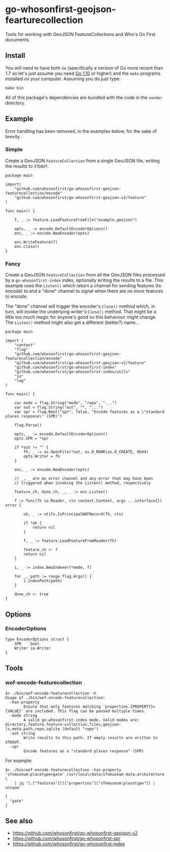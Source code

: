 # go-whosonfirst-geojson-fearturecollection

Tools for working with GeoJSON FeatureCollections and Who's On First documents.

## Install

You will need to have both `Go` (specifically a version of Go more recent than 1.7 so let's just assume you need [Go 1.10](https://golang.org/dl/) or higher) and the `make` programs installed on your computer. Assuming you do just type:

```
make bin
```

All of this package's dependencies are bundled with the code in the `vendor` directory.

## Example

Error handling has been removed, in the examples below, for the sake of brevity.

### Simple

Create a GeoJSON `FeatureCollection` from a single GeoJSON file, writing the results to `STDOUT`.

```
package main

import(
	"github.com/whosonfirst/go-whosonfirst-geojson-featurecollection/encode"
	"github.com/whosonfirst/go-whosonfirst-geojson-v2/feature"
)

func main() {

	f, _ := feature.LoadFeatureFromFile("example.geojson")

	opts, _ := encode.DefaultEncoderOptions()
	enc, _ := encode.NewEncoder(opts)

	enc.WriteFeature(f)
	enc.Close()
}	
```

### Fancy

Create a GeoJSON `FeatureCollection` from all the GeoJSON files processed by a `go-whosonfirst-index` index, optionally writing the results to a file. This example uses the `Listen()` which return a channel for sending features (to encode) to and a "done" channel to signal when there are no more features to encode.

The "done" channel will trigger the encoder's `Close()` method which, in turn, will invoke the underlying writer's `Close()` method. That might be a little too much magic for anyone's good so this behaviour might change. The `Listen()` method might also get a different (better?) name...

```
package main

import (
	"context"
	"flag"
	"github.com/whosonfirst/go-whosonfirst-geojson-featurecollection/encode"
	"github.com/whosonfirst/go-whosonfirst-geojson-v2/feature"
	"github.com/whosonfirst/go-whosonfirst-index"
	"github.com/whosonfirst/go-whosonfirst-index/utils"
	"io"
	"log"
)

func main() {

	var mode = flag.String("mode", "repo", "...")
	var out = flag.String("out", "", "...")	
	var spr = flag.Bool("spr", false, "Encode features as a \"standard places response\" (SPR)")

	flag.Parse()

	opts, _ := encode.DefaultEncoderOptions()
	opts.SPR = *spr

	if *out != "" {
		fh, _ := os.OpenFile(*out, os.O_RDWR|os.O_CREATE, 0644)
	   	opts.Writer = fh
	}
	
	enc, _ := encode.NewEncoder(opts)

	// _, _ are an error channel and any error that may have been
	// triggered when invoking the Listen() method, respectively
	
	feature_ch, done_ch, _, _ := enc.Listen()

	f := func(fh io.Reader, ctx context.Context, args ...interface{}) error {

		ok, _ := utils.IsPrincipalWOFRecord(fh, ctx)

		if !ok {
			return nil
		}

		f, _ := feature.LoadFeatureFromReader(fh)

		feature_ch <- f
		return nil
	}

	i, _ := index.NewIndexer(*mode, f)

	for _, path := range flag.Args() {
		i.IndexPath(path)
	}

	done_ch <- true
}
```

## Options

### EncoderOptions

```
type EncoderOptions struct {
	SPR    bool
	Writer io.Writer
}
```

## Tools

### wof-encode-featurecollection

```
$> ./bin/wof-encode-featurecollection -h
Usage of ./bin/wof-encode-featurecollection:
  -has-property 
    	Ensure that only features matching 'properties.{PROPERTY}={VALUE}' are included. This flag can be passed multiple times.
  -mode string
    	A valid go-whosonfirst-index mode. Valid modes are: directory,feature,feature-collection,files,geojson-ls,meta,path,repo,sqlite (default "repo")
  -out string
    	Write results to this path. If empty results are written to STDOUT.
  -spr
    	Encode features as a "standard places response" (SPR)
```

For example:

```
$> ./bin/wof-encode-featurecollection -has-property 'sfomuseum:placetype=gate' /usr/local/data/sfomuseum-data-architecture \
   	| jq '[.["features"][]["properties"]["sfomuseum:placetype"]] | unique'

[
  "gate"
]
```

## See also

* https://github.com/whosonfirst/go-whosonfirst-geojson-v2
* https://github.com/whosonfirst/go-whosonfirst-spr
* https://github.com/whosonfirst/go-whosonfirst-index